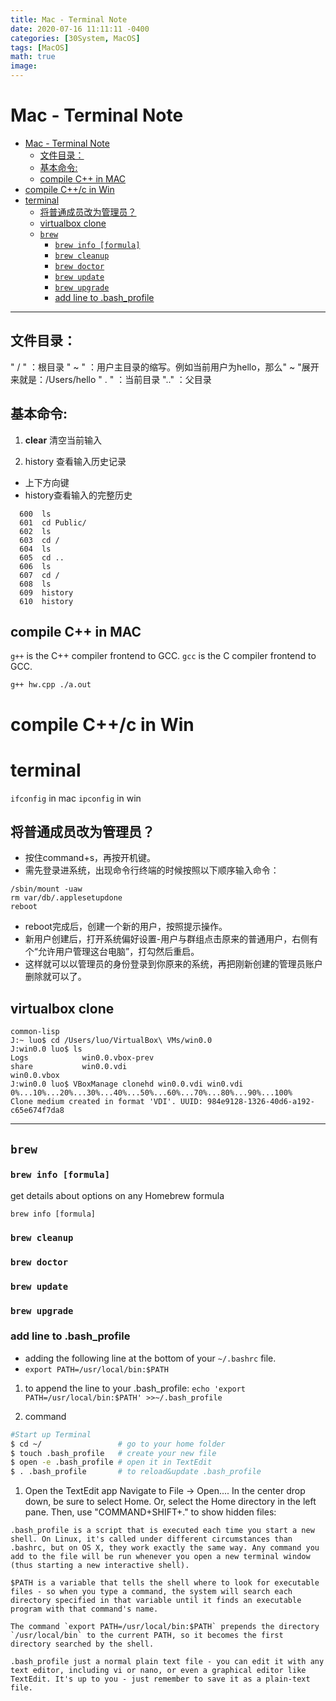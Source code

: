 ```yaml
---
title: Mac - Terminal Note
date: 2020-07-16 11:11:11 -0400
categories: [30System, MacOS]
tags: [MacOS]
math: true
image:
---
```



# Mac - Terminal Note

- [Mac - Terminal Note](#mac---terminal-note)
  - [文件目录：](#文件目录)
  - [基本命令:](#基本命令)
  - [compile C++ in MAC](#compile-c-in-mac)
- [compile C++/c in Win](#compile-cc-in-win)
- [terminal](#terminal)
  - [将普通成员改为管理员？](#将普通成员改为管理员)
  - [virtualbox clone](#virtualbox-clone)
  - [`brew`](#brew)
    - [`brew info [formula]`](#brew-info-formula)
    - [`brew cleanup`](#brew-cleanup)
    - [`brew doctor`](#brew-doctor)
    - [`brew update`](#brew-update)
    - [`brew upgrade`](#brew-upgrade)
    - [add line to .bash\_profile](#add-line-to-bash_profile)


---

## 文件目录：
" / "  ：根目录
" ~ " ：用户主目录的缩写。例如当前用户为hello，那么" ~ "展开来就是：/Users/hello
" . "  ：当前目录
".."   ：父目录

## 基本命令:

1. **clear** 清空当前输入

2. history 查看输入历史记录
- 上下方向键
- history查看输入的完整历史

```
  600  ls
  601  cd Public/
  602  ls
  603  cd /
  604  ls
  605  cd ..
  606  ls
  607  cd /
  608  ls
  609  history
  610  history
```

## compile C++ in MAC

`g++` is the C++ compiler frontend to GCC.
`gcc` is the C compiler frontend to GCC.

`g++ hw.cpp ./a.out`

# compile C++/c in Win

# terminal
`ifconfig` in mac
`ipconfig` in win


## 将普通成员改为管理员？
- 按住command+s，再按开机键。
- 需先登录进系统，出现命令行终端的时候按照以下顺序输入命令：

```
/sbin/mount -uaw
rm var/db/.applesetupdone
reboot
```

- reboot完成后，创建一个新的用户，按照提示操作。
- 新用户创建后，打开系统偏好设置-用户与群组点击原来的普通用户，右侧有个“允许用户管理这台电脑”，打勾然后重启。
- 这样就可以以管理员的身份登录到你原来的系统，再把刚新创建的管理员账户删除就可以了。


## virtualbox clone

```
common-lisp
J:~ luo$ cd /Users/luo/VirtualBox\ VMs/win0.0
J:win0.0 luo$ ls
Logs			win0.0.vbox-prev
share			win0.0.vdi
win0.0.vbox
J:win0.0 luo$ VBoxManage clonehd win0.0.vdi win0.vdi
0%...10%...20%...30%...40%...50%...60%...70%...80%...90%...100%
Clone medium created in format 'VDI'. UUID: 984e9128-1326-40d6-a192-c65e674f7da8
```


---



## `brew`

### `brew info [formula]`

get details about options on any Homebrew formula

`brew info [formula]`

### `brew cleanup`

### `brew doctor`

### `brew update`

### `brew upgrade`

### add line to .bash_profile

- adding the following line at the bottom of your `~/.bashrc` file.
- `export PATH=/usr/local/bin:$PATH`

1. to append the line to your .bash_profile:
`echo 'export PATH=/usr/local/bin:$PATH' >>~/.bash_profile`


2. command

```bash
#Start up Terminal
$ cd ~/                 # go to your home folder
$ touch .bash_profile   # create your new file
$ open -e .bash_profile # open it in TextEdit
$ . .bash_profile       # to reload&update .bash_profile
```

1. Open the TextEdit app
Navigate to File → Open.... In the center drop down, be sure to select Home. Or, select the Home directory in the left pane. Then, use "COMMAND+SHIFT+." to show hidden files:

```
.bash_profile is a script that is executed each time you start a new shell. On Linux, it's called under different circumstances than .bashrc, but on OS X, they work exactly the same way. Any command you add to the file will be run whenever you open a new terminal window (thus starting a new interactive shell).

$PATH is a variable that tells the shell where to look for executable files - so when you type a command, the system will search each directory specified in that variable until it finds an executable program with that command's name.

The command `export PATH=/usr/local/bin:$PATH` prepends the directory `/usr/local/bin` to the current PATH, so it becomes the first directory searched by the shell.

.bash_profile just a normal plain text file - you can edit it with any text editor, including vi or nano, or even a graphical editor like TextEdit. It's up to you - just remember to save it as a plain-text file.
```
